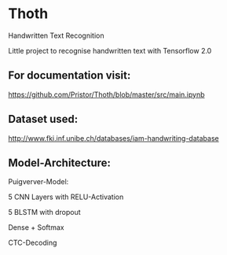# Thoth
Handwritten Text Recognition

Little project to recognise handwritten text with Tensorflow 2.0

## For documentation visit:

https://github.com/Pristor/Thoth/blob/master/src/main.ipynb

## Dataset used:

http://www.fki.inf.unibe.ch/databases/iam-handwriting-database

## Model-Architecture:

Puigverver-Model:

5 CNN Layers with RELU-Activation

5 BLSTM with dropout

Dense + Softmax

CTC-Decoding
